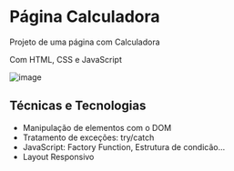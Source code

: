 # <h1>Página Calculadora</h1>
<p>Projeto de uma página com Calculadora</p>
<p>Com HTML, CSS e JavaScript</p>

![image](https://user-images.githubusercontent.com/115930506/214077060-0763c4d6-7182-416f-9e31-c526e8ba6ebf.png)

<h2>Técnicas e Tecnologias</h2>
<ul>
  <li>Manipulação de elementos com o DOM</li>
  <li>Tratamento de exceções: try/catch </li>
  <li>JavaScript: Factory Function, Estrutura de condicão...</li>
  <li>Layout Responsivo</li>  
</ul>
